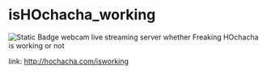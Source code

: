 # isHOchacha_working
![Static Badge](https://img.shields.io/badge/isThere_so_many_todo-yes-red)
webcam live streaming server whether Freaking HOchacha is working or not

link: http://hochacha.com/isworking
